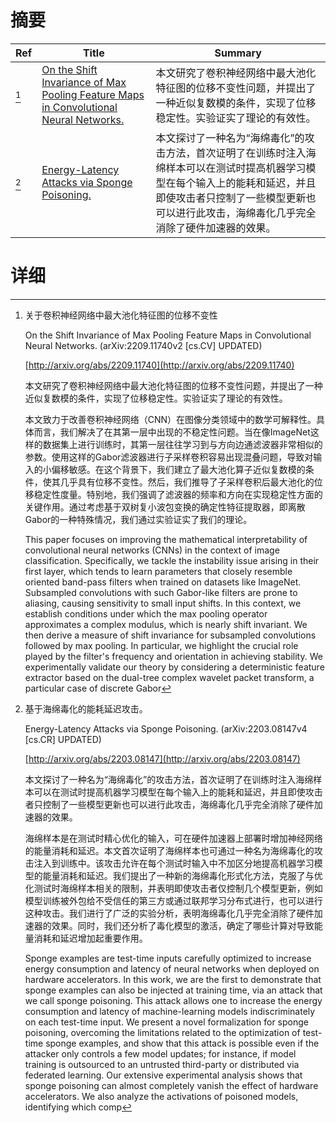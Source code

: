 # 摘要

| Ref | Title | Summary |
| --- | --- | --- |
| [^1] | [On the Shift Invariance of Max Pooling Feature Maps in Convolutional Neural Networks.](http://arxiv.org/abs/2209.11740) | 本文研究了卷积神经网络中最大池化特征图的位移不变性问题，并提出了一种近似复数模的条件，实现了位移稳定性。实验证实了理论的有效性。 |
| [^2] | [Energy-Latency Attacks via Sponge Poisoning.](http://arxiv.org/abs/2203.08147) | 本文探讨了一种名为“海绵毒化”的攻击方法，首次证明了在训练时注入海绵样本可以在测试时提高机器学习模型在每个输入上的能耗和延迟，并且即使攻击者只控制了一些模型更新也可以进行此攻击，海绵毒化几乎完全消除了硬件加速器的效果。 |

# 详细

[^1]: 关于卷积神经网络中最大池化特征图的位移不变性

    On the Shift Invariance of Max Pooling Feature Maps in Convolutional Neural Networks. (arXiv:2209.11740v2 [cs.CV] UPDATED)

    [http://arxiv.org/abs/2209.11740](http://arxiv.org/abs/2209.11740)

    本文研究了卷积神经网络中最大池化特征图的位移不变性问题，并提出了一种近似复数模的条件，实现了位移稳定性。实验证实了理论的有效性。

    

    本文致力于改善卷积神经网络（CNN）在图像分类领域中的数学可解释性。具体而言，我们解决了在其第一层中出现的不稳定性问题。当在像ImageNet这样的数据集上进行训练时，其第一层往往学习到与方向边通滤波器非常相似的参数。使用这样的Gabor滤波器进行子采样卷积容易出现混叠问题，导致对输入的小偏移敏感。在这个背景下，我们建立了最大池化算子近似复数模的条件，使其几乎具有位移不变性。然后，我们推导了子采样卷积后最大池化的位移稳定性度量。特别地，我们强调了滤波器的频率和方向在实现稳定性方面的关键作用。通过考虑基于双树复小波包变换的确定性特征提取器，即离散Gabor的一种特殊情况，我们通过实验证实了我们的理论。

    This paper focuses on improving the mathematical interpretability of convolutional neural networks (CNNs) in the context of image classification. Specifically, we tackle the instability issue arising in their first layer, which tends to learn parameters that closely resemble oriented band-pass filters when trained on datasets like ImageNet. Subsampled convolutions with such Gabor-like filters are prone to aliasing, causing sensitivity to small input shifts. In this context, we establish conditions under which the max pooling operator approximates a complex modulus, which is nearly shift invariant. We then derive a measure of shift invariance for subsampled convolutions followed by max pooling. In particular, we highlight the crucial role played by the filter's frequency and orientation in achieving stability. We experimentally validate our theory by considering a deterministic feature extractor based on the dual-tree complex wavelet packet transform, a particular case of discrete Gabor
    
[^2]: 基于海绵毒化的能耗延迟攻击。

    Energy-Latency Attacks via Sponge Poisoning. (arXiv:2203.08147v4 [cs.CR] UPDATED)

    [http://arxiv.org/abs/2203.08147](http://arxiv.org/abs/2203.08147)

    本文探讨了一种名为“海绵毒化”的攻击方法，首次证明了在训练时注入海绵样本可以在测试时提高机器学习模型在每个输入上的能耗和延迟，并且即使攻击者只控制了一些模型更新也可以进行此攻击，海绵毒化几乎完全消除了硬件加速器的效果。

    

    海绵样本是在测试时精心优化的输入，可在硬件加速器上部署时增加神经网络的能量消耗和延迟。本文首次证明了海绵样本也可通过一种名为海绵毒化的攻击注入到训练中。该攻击允许在每个测试时输入中不加区分地提高机器学习模型的能量消耗和延迟。我们提出了一种新的海绵毒化形式化方法，克服了与优化测试时海绵样本相关的限制，并表明即使攻击者仅控制几个模型更新，例如模型训练被外包给不受信任的第三方或通过联邦学习分布式进行，也可以进行这种攻击。我们进行了广泛的实验分析，表明海绵毒化几乎完全消除了硬件加速器的效果。同时，我们还分析了毒化模型的激活，确定了哪些计算对导致能量消耗和延迟增加起重要作用。

    Sponge examples are test-time inputs carefully optimized to increase energy consumption and latency of neural networks when deployed on hardware accelerators. In this work, we are the first to demonstrate that sponge examples can also be injected at training time, via an attack that we call sponge poisoning. This attack allows one to increase the energy consumption and latency of machine-learning models indiscriminately on each test-time input. We present a novel formalization for sponge poisoning, overcoming the limitations related to the optimization of test-time sponge examples, and show that this attack is possible even if the attacker only controls a few model updates; for instance, if model training is outsourced to an untrusted third-party or distributed via federated learning. Our extensive experimental analysis shows that sponge poisoning can almost completely vanish the effect of hardware accelerators. We also analyze the activations of poisoned models, identifying which comp
    

